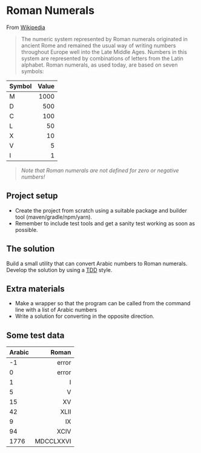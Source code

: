 # Roman Numerals

From [Wikipedia](https://en.wikipedia.org/wiki/Roman_numerals)

> The numeric system represented by Roman numerals originated in ancient Rome and remained the usual way of writing numbers throughout Europe well into the Late Middle Ages. Numbers in this system are represented by combinations of letters from the Latin alphabet. Roman numerals, as used today, are based on seven symbols:

| Symbol | Value |
| ------ | ----: |
| M      |  1000 |
| D      |   500 |
| C      |   100 |
| L      |    50 |
| X      |    10 |
| V      |     5 |
| I      |     1 |

> _Note that Roman numerals are not defined for zero or negative numbers!_

## Project setup

- Create the project from scratch using a suitable package and builder tool (maven/gradle/npm/yarn).
- Remember to include test tools and get a sanity test working as soon as possible.

## The solution

Build a small utility that can convert Arabic numbers to Roman numerals. Develop the solution by using a [TDD](https://www.codecademy.com/articles/tdd-red-green-refactor) style.

## Extra materials

- Make a wrapper so that the program can be called from the command line with a list of Arabic numbers
- Write a solution for converting in the opposite direction.

## Some test data

| Arabic |     Roman |
| ------ | --------: |
| -1     |     error |
| 0      |     error |
| 1      |         I |
| 5      |         V |
| 15     |        XV |
| 42     |      XLII |
| 9      |        IX |
| 94     |      XCIV |
| 1776   | MDCCLXXVI |
